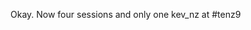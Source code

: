 <!--
id: 188563784
link: http://kevinisom.info/post/188563784/okay-now-four-sessions-and-only-one-kev-nz-at
slug: okay-now-four-sessions-and-only-one-kev-nz-at
date: Wed Sep 16 2009 02:40:29 GMT+1200 (NZST)
raw: {"blog_name":"kevinisom","id":188563784,"post_url":"http://kevinisom.info/post/188563784/okay-now-four-sessions-and-only-one-kev-nz-at","slug":"okay-now-four-sessions-and-only-one-kev-nz-at","type":"text","date":"2009-09-15 14:40:29 GMT","timestamp":1253025629,"state":"published","format":"html","reblog_key":"VEs4THwM","tags":[],"short_url":"http://tmblr.co/Zw68YyBFK58","highlighted":[],"feed_item":"http://twitter.com/kev_nz/statuses/3992320887","from_feed_id":"650289","note_count":0,"title":null,"body":"<p>Okay. Now four sessions and only one kev_nz at #tenz9</p>"}
publish: 2009-09-016
tags: 
title: null
-->


Okay. Now four sessions and only one kev\_nz at \#tenz9


